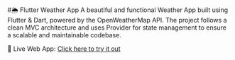 #🌦️ Flutter Weather App
A beautiful and functional Weather App built using Flutter & Dart, powered by the OpenWeatherMap API. The project follows a clean MVC architecture and uses Provider for state management to ensure a scalable and maintainable codebase.

🔗 Live Web App: [Click here to try it out]([url](https://harsh56845.github.io/weather_app_1/))
